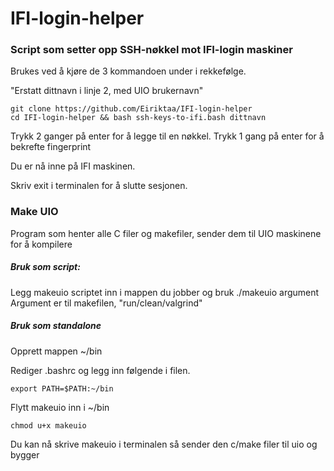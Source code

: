 # IFI-login-helper

### Script som setter opp SSH-nøkkel mot IFI-login maskiner

Brukes ved å kjøre de 3 kommandoen under i rekkefølge.

"Erstatt dittnavn i linje 2, med UIO brukernavn"
```
git clone https://github.com/Eiriktaa/IFI-login-helper 
cd IFI-login-helper && bash ssh-keys-to-ifi.bash dittnavn

```
Trykk 2 ganger på enter for å legge til en nøkkel.
Trykk 1 gang på enter for å bekrefte fingerprint

Du er nå inne på IFI maskinen.

Skriv exit i terminalen for å slutte sesjonen.

### Make UIO
Program som henter alle C filer og makefiler, sender dem til UIO maskinene for å kompilere

##### Bruk som script:

Legg makeuio scriptet inn i mappen du jobber og bruk ./makeuio argument
Argument er til makefilen, "run/clean/valgrind"

##### Bruk som standalone

Opprett mappen ~/bin

Rediger .bashrc og legg inn følgende i filen.
```
export PATH=$PATH:~/bin
```
Flytt makeuio inn i ~/bin

```
chmod u+x makeuio
```
Du kan nå skrive makeuio i terminalen så sender den  c/make filer til uio og bygger

